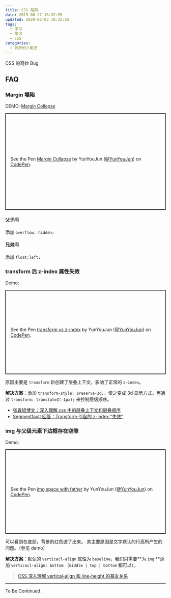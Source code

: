 ```yaml
---
title: CSS 陷阱
date: 2019-06-27 18:32:55
updated: 2020-02-03 18:32:55
tags:
  - 学习
  - 笔记
  - CSS
categories:
  - 云游的小笔记
---
```


CSS 的奇妙 Bug

<!-- more -->

<!-- for codepen -->
<script async src="https://static.codepen.io/assets/embed/ei.js"></script>

## FAQ

### Margin 塌陷

DEMO: [Margin Collapse](https://codepen.io/YunYouJun/pen/WqXGpo)

<p class="codepen" data-height="304" data-theme-id="0" data-default-tab="css,result" data-user="YunYouJun" data-slug-hash="WqXGpo" style="height: 304px; box-sizing: border-box; display: flex; align-items: center; justify-content: center; border: 2px solid; margin: 1em 0; padding: 1em;" data-pen-title="Margin Collapse">
  <span>See the Pen <a href="https://codepen.io/YunYouJun/pen/WqXGpo/">
  Margin Collapse</a> by YunYouJun (<a href="https://codepen.io/YunYouJun">@YunYouJun</a>)
  on <a href="https://codepen.io">CodePen</a>.</span>
</p>

#### 父子间

添加 `overflow: hidden;`

#### 兄弟间

添加 `float:left;`

### transform 后 z-index 属性失效

Demo:

<p class="codepen" data-height="265" data-theme-id="default" data-default-tab="css,result" data-user="YunYouJun" data-slug-hash="PowMQjP" style="height: 265px; box-sizing: border-box; display: flex; align-items: center; justify-content: center; border: 2px solid; margin: 1em 0; padding: 1em;" data-pen-title="transform vs z-index">
  <span>See the Pen <a href="https://codepen.io/YunYouJun/pen/PowMQjP">
  transform vs z-index</a> by YunYouJun (<a href="https://codepen.io/YunYouJun">@YunYouJun</a>)
  on <a href="https://codepen.io">CodePen</a>.</span>
</p>

原因主要是 `transform` 新创建了层叠上下文，影响了正常的 `z-index`。

**解决方案**：添加 `transform-style: preserve-3d;`，使之变成 3d 显示方式。再通过 `transform: translateZ(-1px);` 来控制层级顺序。

- [张鑫旭博文：深入理解 css 中的层叠上下文和层叠顺序](https://link.jianshu.com/?t=http://www.zhangxinxu.com/wordpress/2016/01/understand-css-stacking-context-order-z-index/)
- [Segmentfault 回答：Transform 引起的 z-index "失效"](https://link.jianshu.com/?t=https://segmentfault.com/q/1010000002480824)

### img 与父级元素下边框存在空隙

Demo:

<p class="codepen" data-height="265" data-theme-id="default" data-default-tab="html,result" data-user="YunYouJun" data-slug-hash="dyPxmGY" style="height: 265px; box-sizing: border-box; display: flex; align-items: center; justify-content: center; border: 2px solid; margin: 1em 0; padding: 1em;" data-pen-title="img space with father">
  <span>See the Pen <a href="https://codepen.io/YunYouJun/pen/dyPxmGY">
  img space with father</a> by YunYouJun (<a href="https://codepen.io/YunYouJun">@YunYouJun</a>)
  on <a href="https://codepen.io">CodePen</a>.</span>
</p>

可以看到在底部，背景的红色透了出来。
其主要原因是文字默认的行高所产生的问题。（参见 demo）

**解决方案**：默认的 `verticacl-align` 属性为 `baseline`，我们只需要**为 `img` **添加 `verticacl-align: bottom` （`middle | top | bottom` 都可以）。

> [CSS 深入理解 vertical-align 和 line-height 的基友关系](https://www.zhangxinxu.com/wordpress/2015/08/css-deep-understand-vertical-align-and-line-height/)

---

To Be Continued.
